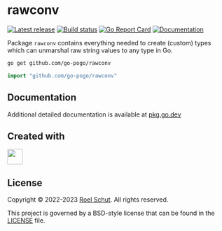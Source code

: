 rawconv
=======
[![Latest release][latest-release-img]][latest-release-url]
[![Build status][build-status-img]][build-status-url]
[![Go Report Card][report-img]][report-url]
[![Documentation][doc-img]][doc-url]

[latest-release-img]: https://img.shields.io/github/release/go-pogo/rawconv.svg?label=latest

[latest-release-url]: https://github.com/go-pogo/rawconv/releases

[build-status-img]: https://github.com/go-pogo/rawconv/actions/workflows/test.yml/badge.svg

[build-status-url]: https://github.com/go-pogo/rawconv/actions/workflows/test.yml

[report-img]: https://goreportcard.com/badge/github.com/go-pogo/rawconv

[report-url]: https://goreportcard.com/report/github.com/go-pogo/rawconv

[doc-img]: https://godoc.org/github.com/go-pogo/rawconv?status.svg

[doc-url]: https://pkg.go.dev/github.com/go-pogo/rawconv


Package `rawconv` contains everything needed to create (custom) types which 
can unmarshal raw string values to any type in Go.

```sh
go get github.com/go-pogo/rawconv
```

```go
import "github.com/go-pogo/rawconv"
```

## Documentation

Additional detailed documentation is available at [pkg.go.dev][doc-url]

## Created with

<a href="https://www.jetbrains.com/?from=go-pogo" target="_blank"><img src="https://resources.jetbrains.com/storage/products/company/brand/logos/GoLand_icon.png" width="35" /></a>

## License

Copyright © 2022-2023 [Roel Schut](https://roelschut.nl). All rights reserved.

This project is governed by a BSD-style license that can be found in the [LICENSE](LICENSE) file.
